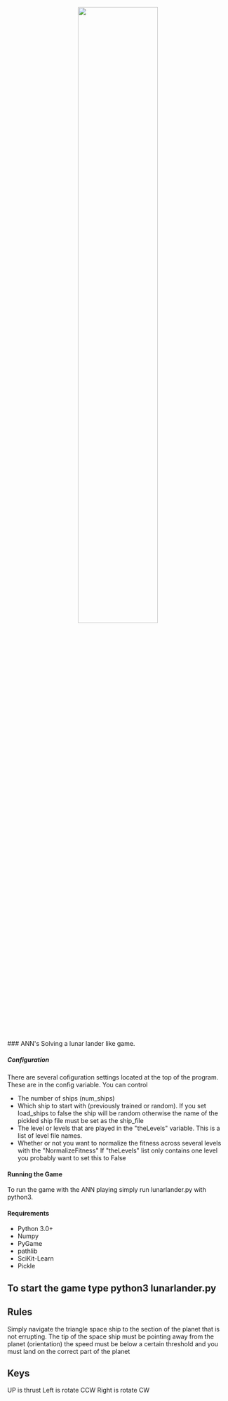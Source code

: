 
<p align="center"><img width=60% src="https://github.com/anfederico/Clairvoyant/blob/master/media/Clairvoyant.png"></p>
### ANN's Solving a lunar lander like game.


##### Configuration

There are several cofiguration settings located at the top of the program. These are in the config variable. You can control

-  The number of ships (num_ships)
-  Which ship to start with (previously trained or random). If you set load_ships to false the ship will be random otherwise the name of the pickled ship file must be set as the ship_file
-  The level or levels that are played in the "theLevels" variable. This is a list of level file names.
-  Whether or not you want to normalize the fitness across several levels with the "NormalizeFitness" If "theLevels" list only contains one level you probably want to set this to False

#### Running the Game

To run the game with the ANN playing simply run lunarlander.py with python3.


#### Requirements
 - Python 3.0+
 - Numpy
 - PyGame
 - pathlib
 - SciKit-Learn
 - Pickle

## To start the game type python3 lunarlander.py
## Rules
Simply navigate the triangle space ship to the
section of the planet that is not errupting.
The tip of the space ship must be pointing
away from the planet (orientation) the speed
must be below a certain threshold and you
must land on the correct part of the planet

## Keys

UP is thrust
Left is rotate CCW
Right is rotate CW
